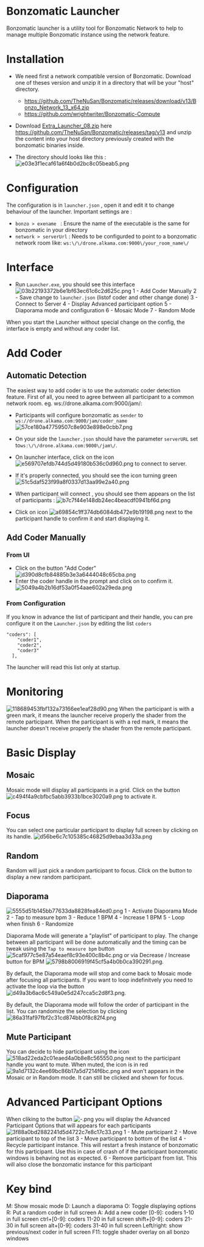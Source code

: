 # Bonzomatic Launcher
Bonzomatic launcher is a utility tool for Bonzomatic Network to help to manage multiple Bonzomatic instance using the network feature.

# Installation
- We need first a network compatible version of Bonzomatic. Download one of theses version and unzip it in a directory that will be your "host" directory.
    - https://github.com/TheNuSan/Bonzomatic/releases/download/v13/Bonzo_Network_13_x64.zip
    - https://github.com/wrightwriter/Bonzomatic-Compute
      
- Download [Extra_Launcher_08.zip](https://github.com/TheNuSan/Bonzomatic/releases/download/v13/Extra_Launcher_08.zip) here https://github.com/TheNuSan/Bonzomatic/releases/tag/v13 and unzip the content into your host directory previously created with the bonzomatic binaries inside.

- The directory should looks like this :
  ![e03e3f1ecaf61a6f4b0d2bc8c05beab5.png](./e03e3f1ecaf61a6f4b0d2bc8c05beab5.png)
# Configuration

The configuration is in `launcher.json` , open it and edit it to change behaviour of the launcher. Important settings are :
- `bonzo > exename `  : Ensure the name of the executable is the same for bonzomatic in your directory 
- `network > serverUrl` : Needs to be configurded to point to a bonzomatic network room like: `ws:\/\/drone.alkama.com:9000\/your_room_name\/`
# Interface
- Run `Launcher.exe`, you should see this interface
![03b22193372b6e1bf63ec61c6c2d625c.png](./03b22193372b6e1bf63ec61c6c2d625c.png)
1 - Add Coder Manually
2 - Save change to `launcher.json` (listof coder  and other change done)
3 - Connect to Server
4 - Display Advanced participant option
5 - Diaporama mode and configuration
6 - Mosaic Mode
7 - Random Mode
  
When you start the Launcher without special change on the config, the interface is empty and without any coder list.

# Add Coder
## Automatic Detection
The easiest way to add coder is to use the automatic coder detection feature. 
First of all, you need to agree between all participant to a common network room. eg. ws://drone.alkama.com:9000/jam/:  
- Participants will configure bonzomatic as `sender` to `ws://drone.alkama.com:9000/jam/coder_name`
![57ce180a47759507c8e903e898e0cbb7.png](./57ce180a47759507c8e903e898e0cbb7.png)
- On your side the `launcher.json` should have the parameter `serverURL` set to`ws:\/\/drone.alkama.com:9000\/jam\/`.

- On launcher interface, click on the icon ![e569707efdb744d5d49180b536c0d960.png](./e569707efdb744d5d49180b536c0d960.png) to connect to server.
- If it's properly connected, you should see the icon turning green ![51c5daf523f99a8f0337d13aa99e2a40.png](./51c5daf523f99a8f0337d13aa99e2a40.png)
- When participant will connect , you should see them appears on the list of participants :
![b7c7f44e148db24ec4beacdf0941bf6d.png](./b7c7f44e148db24ec4beacdf0941bf6d.png)
- Click on icon ![a69854c1ff374db6084db472e9b19198.png](./a69854c1ff374db6084db472e9b19198.png) next to the participant handle to confirm it and start displaying it.
## Add Coder Manually
### From UI
- Click on the button "Add Coder" ![d390d8cfb84885b3e3a6444048c65cba.png](./d390d8cfb84885b3e3a6444048c65cba.png)
- Enter the coder handle in the prompt and click on to confirm it.
![5049a4b2b16df53a0f54aae602a29eda.png](./5049a4b2b16df53a0f54aae602a29eda.png)
### From Configuration
If you know in advance the list of participant and their handle, you can pre configure it on the `Launcher.json` by editing the list `coders` 
``` 
"coders": [
    "coder1",
    "coder2",
    "coder3"
  ],
```
The launcher will read this list only at startup.

# Monitoring
![118689453fbf132a73166ee1eaf28d90.png](./118689453fbf132a73166ee1eaf28d90.png)
When the participant is with a green mark, it means the launcher receive properly the shader from the remote participant.
When the participant is with a red mark, it means the launcher doesn't receive properly the shader from the remote participant.
# Basic Display
## Mosaic
Mosaic mode will display all participants in a grid. 
Click on the button ![c494f4a9cbfbc5abb3933b1bce3020a9.png](./c494f4a9cbfbc5abb3933b1bce3020a9.png) to activate it.
## Focus
You can select one particular participant to display full screen by clicking on its handle.
![d56be6c7c105385c46825d9ebaa3d33a.png](./d56be6c7c105385c46825d9ebaa3d33a.png)
## Random
Random will just pick a random participant to focus.
Click on the button to display a new random participant.
## Diaporama
![5555d51b145bb77633da8828fea84ed0.png](./5555d51b145bb77633da8828fea84ed0.png)
1 - Activate Diaporama Mode
2 - Tap to measure bpm
3 - Reduce 1 BPM
4 - Increase 1 BPM
5 - Loop when finish
6 - Randomize

Diaporama Mode will generate a "playlist" of participant to play. The change between all participant will be done automatically and the timing can be tweak using the `Tap to measure bpm` button ![5caf977c5e87a54eaef8c93e400c8b4c.png](./5caf977c5e87a54eaef8c93e400c8b4c.png) or via Decrease / Increase button for BPM ![5798b8006919f45cf5a4b0b0ca390291.png](./5798b8006919f45cf5a4b0b0ca390291.png).

By default, the Diaporama mode will stop and come back to Mosaic mode after focusing all participants. If you want to loop indefinitvely you need to activate the loop via the button  ![d49a3b6ac6c549a0e5d247cca5c2d8f3.png](./d49a3b6ac6c549a0e5d247cca5c2d8f3.png).

By default, the Diaporama mode will follow the order of participant in the list. You can randomize the selection by clicking ![86a31faf97fbf2c31cd874bb0f8c82f4.png](./86a31faf97fbf2c31cd874bb0f8c82f4.png)
## Mute Participant
You can decide to hide participant using the icon ![518ad22eda2c01eaed4a0b8e8c565550.png](./518ad22eda2c01eaed4a0b8e8c565550.png) next to the participant handle you want to mute.
When muted, the icon is in red ![9a1d7132c4ee69bc86b17a5d7214f6bc.png](./9a1d7132c4ee69bc86b17a5d7214f6bc.png) and won't appears in the Mosaic or in Random mode. It can still be clicked and shown for focus.

# Advanced Participant Options 
When cliking to the button ![-.png](./-.png) you will display the Advanced Participant Options that will appears for each participants
![3f88a0bd2882241d5d4722c7e8c17c33.png](./3f88a0bd2882241d5d4722c7e8c17c33.png)
1 - Mute participant
2 - Move participant to top of the list
3 - Move participant to bottom of the list
4 - Recycle participant instance. This will restart a fresh instance of bonzomatic for this participant. Use this in case of crash of if the participant bonzomatic windows is behaving not as expected.
6 - Remove participant from list. This will also close the bonzomatic instance for this participant
# Key bind

M: Show mosaic mode
D: Launch a diaporama
O: Toggle displaying options
R: Put a random coder in full screen
A: Add a new coder
[0-9]: coders 1-10 in full screen
ctrl+[0-9]: coders 11-20 in full screen
shift+[0-9]: coders 21-30 in full screen
alt+[0-9]: coders 31-40 in full screen
Left/right: show previous/next coder in full screen
F11: toggle shader overlay on all bonzo windows
